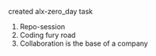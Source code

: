 created alx-zero_day task
1. Repo-session
2. Coding fury road
3. Collaboration is the base of a company
